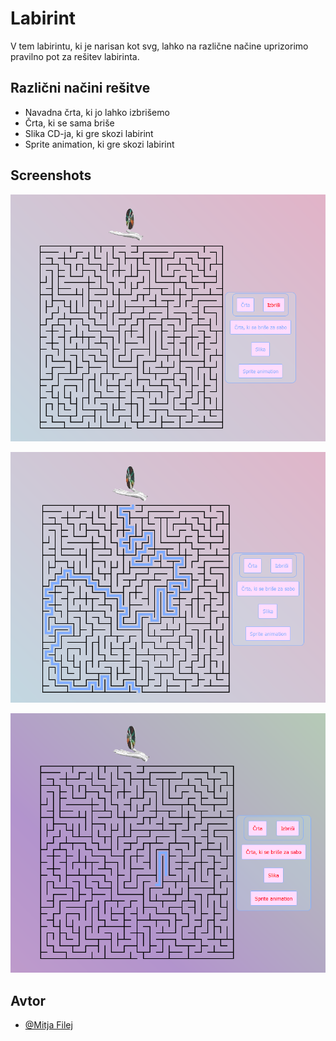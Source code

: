 
# Labirint

V tem labirintu, ki je narisan kot svg, lahko na različne načine uprizorimo pravilno pot za rešitev labirinta.


## Različni načini rešitve

- Navadna črta, ki jo lahko izbrišemo
- Črta, ki se sama briše
- Slika CD-ja, ki gre skozi labirint
- Sprite animation, ki gre skozi labirint


## Screenshots

![Slika labirinta](img/readme1.png)

![Slika labirinta z rešitvijo črte](img/readme2.png)

![Slika labirinta z rešitvijo črte, ki se briše](img/readme3.png)


## Avtor

- [@Mitja Filej](https://www.github.com/mit72)

